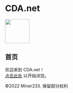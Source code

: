 # CDA.net
<img src="https://s1.vika.cn/space/2022/08/20/c989cbb531224ff1b2cef81b43ea04ed" width="80" height="80">
<br>
<h2>首页</h2>
欢迎来到 CDA.net！<br>
<a href="https://miner233.github.io/cda">点击此处</a> 以开始浏览。  <br>

©2022 Miner233. 保留部分权利
